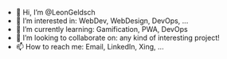 - 👋 Hi, I’m @LeonGeldsch
- 👀 I’m interested in: WebDev, WebDesign, DevOps, ...
- 🌱 I’m currently learning: Gamification, PWA, DevOps
- 💞️ I’m looking to collaborate on: any kind of interesting project!
- 📫 How to reach me: Email, LinkedIn, Xing, ...

<!---
LeonGeldsch/LeonGeldsch is a ✨ special ✨ repository because its `README.md` (this file) appears on your GitHub profile.
You can click the Preview link to take a look at your changes.
--->
